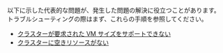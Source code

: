 以下に示した代表的な問題が、発生した問題の解決に役立つことがあります。 トラブルシューティングの際はまず、これらの手順を参照してください。

- [クラスターが要求された VM サイズをサポートできない](../articles/virtual-machines/linux/troubleshoot-deploy-vm.md#the-cluster-cannot-support-the-requested-vm-size)
- [クラスターに空きリソースがない](../articles/virtual-machines/linux/troubleshoot-deploy-vm.md#the-cluster-does-not-have-free-resources)